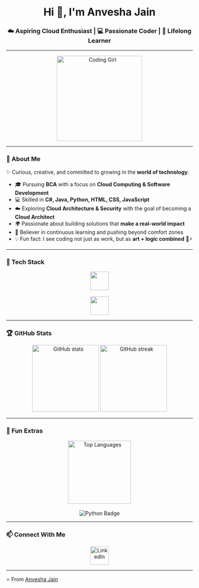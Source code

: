 <!-- Header -->
<h1 align="center">Hi 👋, I'm Anvesha Jain</h1>
<h3 align="center">☁️ Aspiring Cloud Enthusiast | 💻 Passionate Coder | 🚀 Lifelong Learner</h3>

---

<!-- Cute Coding Girl GIF -->
<p align="center">
  <img src="https://media.tenor.com/IF2JdxzmyN4AAAAj/coding-girl.gif" width="230" alt="Coding Girl" />
</p>

---

### 🌟 About Me  

✨ Curious, creative, and committed to growing in the **world of technology**.  
- 🎓 Pursuing **BCA** with a focus on **Cloud Computing & Software Development**  
- 💻 Skilled in **C#, Java, Python, HTML, CSS, JavaScript**  
- ☁️ Exploring **Cloud Architecture & Security** with the goal of becoming a **Cloud Architect**  
- 🌍 Passionate about building solutions that **make a real-world impact**  
- 🎯 Believer in continuous learning and pushing beyond comfort zones  
- 💡 Fun fact: I see coding not just as work, but as **art + logic combined** 🎨⚡  

---

### 🚀 Tech Stack  

<p align="center">
  <!-- Languages -->
  <img src="https://skillicons.dev/icons?i=c,python,java,js,html,css,mysql" height="50" />
  <br><br>
  <!-- Tools -->
  <img src="https://skillicons.dev/icons?i=git,github,vscode,eclipse,gcp,canva" height="50" />
</p>

---

### 🏆 GitHub Stats  

<p align="center">
  <img src="https://github-readme-stats.vercel.app/api?username=AnveshaJain&show_icons=true&theme=tokyonight" alt="GitHub stats" height="180" />
  <img src="https://github-readme-streak-stats.herokuapp.com/?user=AnveshaJain&theme=tokyonight" alt="GitHub streak" height="180" />
</p>

---

### 🎨 Fun Extras  

<p align="center">
  <!-- Highlighting Python usage -->
  <img src="https://github-readme-stats.vercel.app/api/top-langs/?username=AnveshaJain&layout=compact&theme=tokyonight&langs_count=6&hide=html,css" alt="Top Languages" height="170" />
  <br><br>
  <img src="https://img.shields.io/badge/Most%20Loved%20Language-Python-blue?style=for-the-badge&logo=python" alt="Python Badge"/>
</p>

---

### 📫 Connect With Me  

<p align="center">
  <a href="https://www.linkedin.com/in/anvesha-jain-975760356">
    <img src="https://skillicons.dev/icons?i=linkedin" height="50" alt="LinkedIn"/>
  </a>
</p>

---

⭐ From [Anvesha Jain](https://github.com/AnveshaJain)
